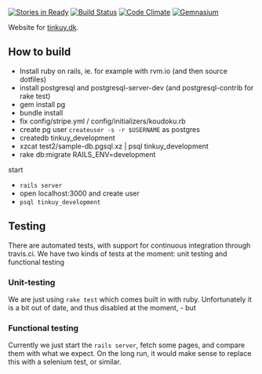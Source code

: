 [![Stories in Ready](https://badge.waffle.io/NewCircleMovement/tinkuy.png?label=ready&title=Ready)](https://waffle.io/NewCircleMovement/tinkuy)
[![Build Status](https://travis-ci.org/NewCircleMovement/tinkuy.svg)](https://travis-ci.org/NewCircleMovement/tinkuy)
[![Code Climate](https://d3s6mut3hikguw.cloudfront.net/github/NewCircleMovement/tinkuy/badges/gpa.svg)](https://codeclimate.com/github/NewCircleMovement/tinkuy)
[![Gemnasium](https://gemnasium.com/NewCircleMovement/tinkuy.svg)](https://gemnasium.com/NewCircleMovement/tinkuy)


Website for [tinkuy.dk](https://tinkuy.dk).

## How to build

- Install ruby on rails, ie. for example with rvm.io (and then source dotfiles)
- install postgresql and postgresql-server-dev (and postgresql-contrib for rake test)
- gem install pg
- bundle install
- fix config/stripe.yml / config/initializers/koudoku.rb
- create pg user `createuser -s -r $USERNAME` as postgres
- createdb tinkuy_development
- xzcat test2/sample-db.pgsql.xz | psql tinkuy_development 
- rake db:migrate RAILS_ENV=development


start 
- `rails server`
- open localhost:3000 and create user
- `psql tinkuy_development` 

## Testing

There are automated tests, with support for continuous integration through travis.ci. We have two kinds of tests at the moment: unit testing and functional testing

### Unit-testing

We are just using `rake test` which comes built in with ruby. Unfortunately it is a bit out of date, and thus disabled at the moment, - but 

### Functional testing

Currently we just start the `rails server`, fetch some pages, and compare them with what we expect. On the long run, it would make sense to replace this with a selenium test, or similar.
